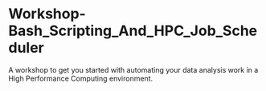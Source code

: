 # Workshop-Bash_Scripting_And_HPC_Job_Scheduler
A workshop to get you started with automating your data analysis work in a High Performance Computing environment.

